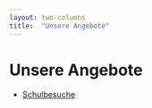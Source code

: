 ```yaml
---
layout: two-columns
title:  "Unsere Angebote"
---
```

# Unsere Angebote

- [Schulbesuche](/ueber-uns/angebote/schulbesuche/)